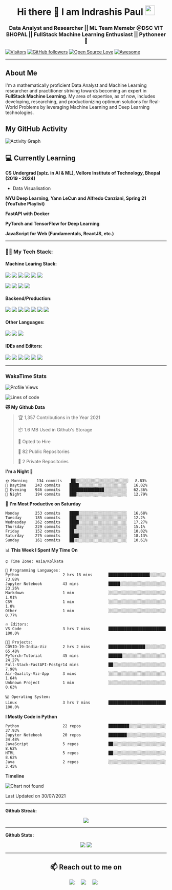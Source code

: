 <h1 align="center">Hi there 👋 I am  Indrashis Paul  <img src="https://emojis.slackmojis.com/emojis/images/1531849430/4246/blob-sunglasses.gif?1531849430" width="30"/></h1>

<h3 align="center">Data Analyst and Researcher || ML Team Memebr @DSC VIT BHOPAL || FullStack Machine Learning Enthusiast || Pythoneer 🐍</h3>


[![Visitors](https://visitor-badge.glitch.me/badge?page_id=IndraP24.visitor-badge)](https://github.com/IndraP24)
[![GitHub followers](https://img.shields.io/github/followers/IndraP24.svg?style=social&label=Follow)](https://github.com/IndraP24?tab=followers)
[![Open Source Love](https://badges.frapsoft.com/os/v2/open-source.svg?v=103)](https://github.com/IndraP24) 
[![Awesome](https://cdn.rawgit.com/sindresorhus/awesome/d7305f38d29fed78fa85652e3a63e154dd8e8829/media/badge.svg)](https://github.com/IndraP24)

---

<h2>About Me</h2>

I'm a mathematically proficient Data Analyst and Machine Learning researcher and practitioner striving towards becoming an expert in **FullStack Machine Learning**. My area of expertise, as of now, includes developing, researching, and productionizing optimum solutions for Real-World Problems by leveraging Machine Learning and Deep Learning technologies.

## My GitHub Activity

![Activity Graph](https://activity-graph.herokuapp.com/graph?username=IndraP24&theme=github)

## 💻 Currently Learning

__CS Undergrad [splz. in AI & ML], Vellore Institute of Technology, Bhopal (2019 - 2024)__
- Data Visualisation

__NYU Deep Learning, Yann LeCun and Alfredo Canziani, Spring 21 (YouTube Playlist)__

__FastAPI with Docker__

__PyTorch and TensorFlow for Deep Learning__

__JavaScript for Web (Fundamentals, ReactJS, etc.)__

---

### 👨‍💻 My Tech Stack:
#### Machine Learing Stack:

<a><img src="https://img.shields.io/badge/python%20-%2314354C.svg?&style=for-the-badge&logo=python&logoColor=yellow"/></a>
<a><img src="https://img.shields.io/badge/Numpy-777BB4?style=for-the-badge&logo=numpy&logoColor=white"/></a>
<a><img src="https://img.shields.io/badge/Pandas%20-%23150458.svg?&style=for-the-badge&logo=Pandas&logoColor=white"/></a>
<a><img src="https://img.shields.io/badge/Matplotlib%20-%2311557c.svg?&style=for-the-badge&logo=matplotlib&logoColor=white"/></a>
<a><img src="https://img.shields.io/badge/Seaborn%20-%2314354C.svg?&style=for-the-badge&logo=seaborn&logoColor=white"/></a>
<a><img src="https://img.shields.io/badge/scikit_learn-F7931E?style=for-the-badge&logo=scikit-learn&logoColor=white"/></a>

<a><img src="https://img.shields.io/badge/PyTorch%20-%239932CC.svg?&style=for-the-badge&logo=PyTorch&logoColor=red"/></a>
<a><img src="https://img.shields.io/badge/TensorFlow%20-%23FF6F00.svg?&style=for-the-badge&logo=TensorFlow&logoColor=white" /></a>
<a><img src="https://img.shields.io/badge/Keras-D00000?style=for-the-badge&logo=Keras&logoColor=white"/></a>
<a><img src="https://img.shields.io/badge/OpenCV-27338e?style=for-the-badge&logo=OpenCV&logoColor=white"/></a>
</br>

#### Backend/Production:
<a><img src="https://img.shields.io/badge/fastapi-109989?style=for-the-badge&logo=FASTAPI&logoColor=white"/></a>
<a><img src="https://img.shields.io/badge/Flask-000000?style=for-the-badge&logo=flask&logoColor=white"/></a>
<a><img src="https://img.shields.io/badge/Streamlit-FF4B4B?style=for-the-badge&logo=Streamlit&logoColor=white"/></a>
<a><img src="https://img.shields.io/badge/Docker-2CA5E0?style=for-the-badge&logo=docker&logoColor=white"/></a>
<a><img src="https://img.shields.io/badge/GitHub_Actions-2088FF?style=for-the-badge&logo=github-actions&logoColor=white"/></a>
<a><img src="https://img.shields.io/badge/Heroku-430098?style=for-the-badge&logo=heroku&logoColor=white"/></a>
<a><img src="https://img.shields.io/badge/DVC-945DD6?style=for-the-badge&logo=dataversioncontrol&logoColor=white"/></a>

#### Other Languages:
<a><img src="https://img.shields.io/badge/Java-ED8B00?style=for-the-badge&logo=java&logoColor=white"/></a>
<a><img src="https://img.shields.io/badge/C%2B%2B-00599C?style=for-the-badge&logo=c%2B%2B&logoColor=white"/></a>
<a><img src="https://img.shields.io/badge/C-00599C?style=for-the-badge&logo=c&logoColor=white"/></a>

#### IDEs and Editors:
<a><img src="https://img.shields.io/badge/Visual_Studio_Code-0078D4?style=for-the-badge&logo=visual%20studio%20code&logoColor=white"/></a>
<a><img src="https://img.shields.io/badge/conda-342B029.svg?&style=for-the-badge&logo=anaconda&logoColor=white"/></a>
<a><img src="https://img.shields.io/badge/Jupyter-F37626.svg?&style=for-the-badge&logo=Jupyter&logoColor=white"/></a>
<a><img src="https://img.shields.io/badge/IntelliJIDEA-000000.svg?style=for-the-badge&logo=intellij-idea&logoColor=white"/></a>
<a><img src="https://img.shields.io/badge/sublime_text-%23575757.svg?&style=for-the-badge&logo=sublime-text&logoColor=important"/></a>
<a><img src="https://img.shields.io/badge/Colab-F9AB00?style=for-the-badge&logo=googlecolab&color=525252"/></a>


---
### WakaTime Stats
<!--START_SECTION:waka-->
![Profile Views](http://img.shields.io/badge/Profile%20Views-14-blue)

![Lines of code](https://img.shields.io/badge/From%20Hello%20World%20I%27ve%20Written-2.3%20million%20lines%20of%20code-blue)

**🐱 My Github Data** 

> 🏆 1,357 Contributions in the Year 2021
 > 
> 📦 1.6 MB Used in Github's Storage 
 > 
> 💼 Opted to Hire
 > 
> 📜 82 Public Repositories 
 > 
> 🔑 2 Private Repositories  
 > 
**I'm a Night 🦉** 

```text
🌞 Morning    134 commits    ██░░░░░░░░░░░░░░░░░░░░░░░   8.83% 
🌆 Daytime    243 commits    ████░░░░░░░░░░░░░░░░░░░░░   16.02% 
🌃 Evening    946 commits    ███████████████░░░░░░░░░░   62.36% 
🌙 Night      194 commits    ███░░░░░░░░░░░░░░░░░░░░░░   12.79%

```
📅 **I'm Most Productive on Saturday** 

```text
Monday       253 commits    ████░░░░░░░░░░░░░░░░░░░░░   16.68% 
Tuesday      185 commits    ███░░░░░░░░░░░░░░░░░░░░░░   12.2% 
Wednesday    262 commits    ████░░░░░░░░░░░░░░░░░░░░░   17.27% 
Thursday     229 commits    ███░░░░░░░░░░░░░░░░░░░░░░   15.1% 
Friday       152 commits    ██░░░░░░░░░░░░░░░░░░░░░░░   10.02% 
Saturday     275 commits    ████░░░░░░░░░░░░░░░░░░░░░   18.13% 
Sunday       161 commits    ██░░░░░░░░░░░░░░░░░░░░░░░   10.61%

```


📊 **This Week I Spent My Time On** 

```text
⌚︎ Time Zone: Asia/Kolkata

💬 Programming Languages: 
Python                   2 hrs 18 mins       ██████████████████░░░░░░░   73.88% 
Jupyter Notebook         43 mins             █████░░░░░░░░░░░░░░░░░░░░   23.26% 
Markdown                 1 min               ░░░░░░░░░░░░░░░░░░░░░░░░░   1.01% 
CSV                      1 min               ░░░░░░░░░░░░░░░░░░░░░░░░░   1.0% 
Other                    1 min               ░░░░░░░░░░░░░░░░░░░░░░░░░   0.77%

🔥 Editors: 
VS Code                  3 hrs 7 mins        █████████████████████████   100.0%

🐱‍💻 Projects: 
COVID-19-India-Viz       2 hrs 2 mins        ████████████████░░░░░░░░░   65.48% 
PyTorch-Tutorial         45 mins             ██████░░░░░░░░░░░░░░░░░░░   24.27% 
Full-Stack-FastAPI-Postgr14 mins             ██░░░░░░░░░░░░░░░░░░░░░░░   7.98% 
Air-Quality-Viz-App      3 mins              ░░░░░░░░░░░░░░░░░░░░░░░░░   1.64% 
Unknown Project          1 min               ░░░░░░░░░░░░░░░░░░░░░░░░░   0.63%

💻 Operating System: 
Linux                    3 hrs 7 mins        █████████████████████████   100.0%

```

**I Mostly Code in Python** 

```text
Python                   22 repos            █████████░░░░░░░░░░░░░░░░   37.93% 
Jupyter Notebook         20 repos            ████████░░░░░░░░░░░░░░░░░   34.48% 
JavaScript               5 repos             ██░░░░░░░░░░░░░░░░░░░░░░░   8.62% 
HTML                     5 repos             ██░░░░░░░░░░░░░░░░░░░░░░░   8.62% 
Java                     2 repos             ░░░░░░░░░░░░░░░░░░░░░░░░░   3.45%

```


**Timeline**

![Chart not found](https://raw.githubusercontent.com/IndraP24/IndraP24/main/charts/bar_graph.png) 


 Last Updated on 30/07/2021
<!--END_SECTION:waka-->

---

**Github Streak:**
<p align = "center">
  <img src = "https://github-readme-streak-stats.herokuapp.com/?user=IndraP24&line_height=30&theme=dracula">
</p>

---

**Github Stats:**

<p align="center">
  
  <img src="https://github-readme-stats.vercel.app/api?username=IndraP24&show_icons=true&line_height=24&theme=dracula&include_all_commits=true&count_private=true">
  <img src="https://github-readme-stats.vercel.app/api/top-langs/?username=IndraP24&count_private=true&line_height=40&theme=dracula&layout=compact&langs_count=8">

</p>

---

 <h2 align="center">📫 Reach out to me on</h2>
  <p align="center">
    <a target="_blank" href="https://www.linkedin.com/in/indrashis-paul-ba84b6194"><img src="https://img.shields.io/badge/linkedin-%230077B5.svg?&style=for-the-badge&logo=linkedin&logoColor=white" /></a>&nbsp;&nbsp;&nbsp;&nbsp;
    <a target="_blank" href="https://twitter.com/PaulIndrashis"><img src="https://img.shields.io/badge/twitter-%231DA1F2.svg?&style=for-the-badge&logo=twitter&logoColor=white" /></a>&nbsp;&nbsp;&nbsp;&nbsp;
    <a href="mailto:indrashis985@gmail.com?subject=Hello%20Indrashis,%20From%20Github"><img src="https://img.shields.io/badge/gmail-%23D14836.svg?&style=for-the-badge&logo=gmail&logoColor=white" /></a>&nbsp;&nbsp;&nbsp;&nbsp;
  </p>



